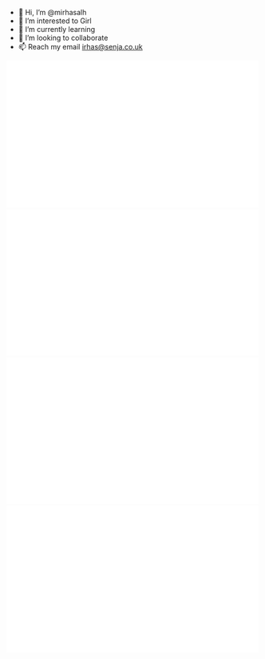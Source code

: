 - 👋 Hi, I’m @mirhasalh
- 👀 I’m interested to Girl
- 🌱 I’m currently learning 
- 💞️ I’m looking to collaborate
- 📫 Reach my email irhas@senja.co.uk

![](https://raw.githubusercontent.com/mirhasalh/github-stats/master/generated/overview.svg#gh-dark-mode-only)
![](https://raw.githubusercontent.com/mirhasalh/github-stats/master/generated/overview.svg#gh-light-mode-only)
![](https://raw.githubusercontent.com/mirhasalh/github-stats/master/generated/languages.svg#gh-dark-mode-only)
![](https://raw.githubusercontent.com/mirhasalh/github-stats/master/generated/languages.svg#gh-light-mode-only)

<!---
mirhasalh/mirhasalh is a ✨ special ✨ repository because its `README.md` (this file) appears on your GitHub profile.
You can click the Preview link to take a look at your changes.
--->
